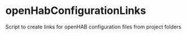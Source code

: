 # openHabConfigurationLinks
Script to create links for openHAB configuration files from project folders
